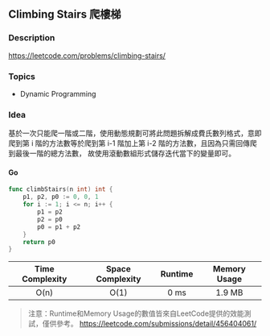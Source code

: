##  Climbing Stairs 爬樓梯

### **Description**

https://leetcode.com/problems/climbing-stairs/

### **Topics**

* Dynamic Programming

### **Idea**

基於一次只能爬一階或二階，使用動態規劃可將此問題拆解成費氏數列格式，意即爬到第 i 階的方法數等於爬到第 i-1 階加上第 i-2 階的方法數，且因為只需回傳爬到最後一階的總方法數，
故使用滾動數組形式儲存迭代當下的變量即可。

#### Go 
```Go
func climbStairs(n int) int {
    p1, p2, p0 := 0, 0, 1
    for i := 1; i <= n; i++ {
        p1 = p2
        p2 = p0
        p0 = p1 + p2
    }
    return p0
}
```

| Time Complexity | Space Complexity | Runtime | Memory Usage |
| :--: | :--: | :--: | :--: |
| O(n) | O(1) | 0 ms | 1.9 MB |
> 注意：Runtime和Memory Usage的數值皆來自LeetCode提供的效能測試，僅供參考。
> https://leetcode.com/submissions/detail/456404061/